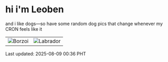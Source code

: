 # hi i'm Leoben

and i like dogs—so have some random dog pics that change whenever my CRON feels like it

|  |  |
|--------|----------|
| ![Borzoi](https://random-dog-vercel.vercel.app/api/random-borzoi?v=1754670963) | ![Labrador](https://random-dog-vercel.vercel.app/api/random-labrador?v=1754670963) |

Last updated: 2025-08-09 00:36 PHT
